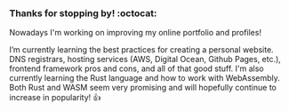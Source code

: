 ### Thanks for stopping by! :octocat:

Nowadays I'm working on improving my online portfolio and profiles! 

I’m currently learning the best practices for creating a personal website. DNS registrars, hosting services (AWS, Digital Ocean, Github Pages, etc.), frontend framework pros and cons, and all of that good stuff. I'm also currently learning the Rust language and how to work with WebAssembly. Both Rust and WASM seem very promising and will hopefully continue to increase in popularity! 👍

<!--
**LukasMcClelland/LukasMcClelland** is a ✨ _special_ ✨ repository because its `README.md` (this file) appears on your GitHub profile.

Here are some ideas to get you started:

- 🔭 I’m currently working on ...
- 🌱 I’m currently learning ...
- 👯 I’m looking to collaborate on ...
- 🤔 I’m looking for help with ...
- 💬 Ask me about ...
- 📫 How to reach me: ...
- 😄 Pronouns: ...
- ⚡ Fun fact: ...
-->

